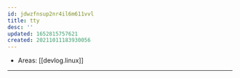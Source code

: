 ```yaml
---
id: jdwzfnsup2nr4il6m611vvl
title: tty
desc: ''
updated: 1652815757621
created: 20211011183930056
---
```


- Areas: [[devlog.linux]]

---
